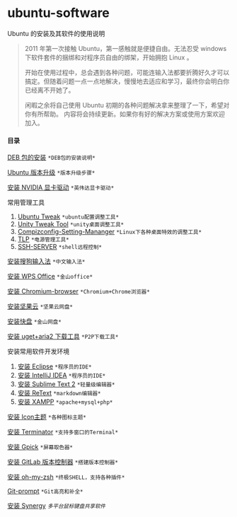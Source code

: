 # ubuntu-software
Ubuntu 的安装及其软件的使用说明
> 2011 年第一次接触 Ubuntu，第一感触就是便捷自由。无法忍受 windows 下软件套件的捆绑和对程序员自由的绑架，开始拥抱 Linux 。   
>
> 开始在使用过程中，总会遇到各种问题，可能连输入法都要折腾好久才可以搞定。但随着问题一点一点地解决，慢慢地去适应和学习，最终你会明白你已经离不开她了。   
>
> 闲暇之余将自己使用 Ubuntu 初期的各种问题解决拿来整理了一下，希望对你有所帮助。
> 内容将会持续更新。如果你有好的解决方案或使用方案欢迎加入。


#### 目录
[DEB 包的安装](./deb.md) `*DEB包的安装说明*`

[Ubuntu 版本升级](./upgrade.md) `*版本升级步骤*`

[安装 NVIDIA 显卡驱动](./nvidia.md) `*英伟达显卡驱动*`

常用管理工具

1. [Ubuntu Tweak](./ubuntu-tweak.md) `*ubuntu配置调整工具*`
2. [Unity Tweak Tool](./unity-tweak-tool.md) `*unity桌面调整工具*`
3. [Compizconfig-Setting-Mananger](./compizconfig-setting-mananger.md) `*Linux下各种桌面特效的调整工具*`
4. [TLP](./tlp.md) `*电源管理工具*`
5. [SSH-SERVER](./ssh-server.md) `*shell远程控制*`

[安装搜狗输入法](./input-method.md) `*中文输入法*`

[安装 WPS Office](./wps-office.md) `*金山office*`

[安装 Chromium-browser](./chromium-browser.md) `*Chromium+Chrome浏览器*`

[安装坚果云](./nutstore.md) `*坚果云网盘*`

[安装快盘](./kuaipan.md) `*金山网盘*`

[安装 uget+aria2 下载工具](./uget+aria2.md) `*P2P下载工具*`

安装常用软件开发环境

1. [安装 Eclipse](./eclipse.md) `*程序员的IDE*`
2. [安装 IntelliJ IDEA](./intellij-idea.md) `*程序员的IDE*`   
3. [安装 Sublime Text 2](./sublime-text-2.md) `*轻量级编辑器*`
4. [安装 ReText](./retext.md) `*markdown编辑器*`
5. [安装 XAMPP](./xampp.md) `*apache+mysql+php*`   


[安装 Icon主题](./icon-theme.md) `*各种图标主题*`

[安装 Terminator](./terminator.md) `*支持多窗口的Terminal*`

[安装 Gpick](./gpick.md) `*屏幕取色器*`

[安装 GitLab 版本控制器](./gitlab.md) `*搭建版本控制器*`

[安装 oh-my-zsh](./oh-my-zsh.md) `*终极SHELL，支持各种插件*`

[Git-prompt](./git-prompt.md) `*Git高亮和补全*`

[安装 Synergy](./synergy.md) *`多平台鼠标键盘共享软件`*
